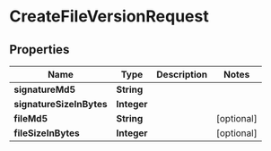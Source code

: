 

# CreateFileVersionRequest


## Properties

| Name | Type | Description | Notes |
|------------ | ------------- | ------------- | -------------|
|**signatureMd5** | **String** |  |  |
|**signatureSizeInBytes** | **Integer** |  |  |
|**fileMd5** | **String** |  |  [optional] |
|**fileSizeInBytes** | **Integer** |  |  [optional] |



